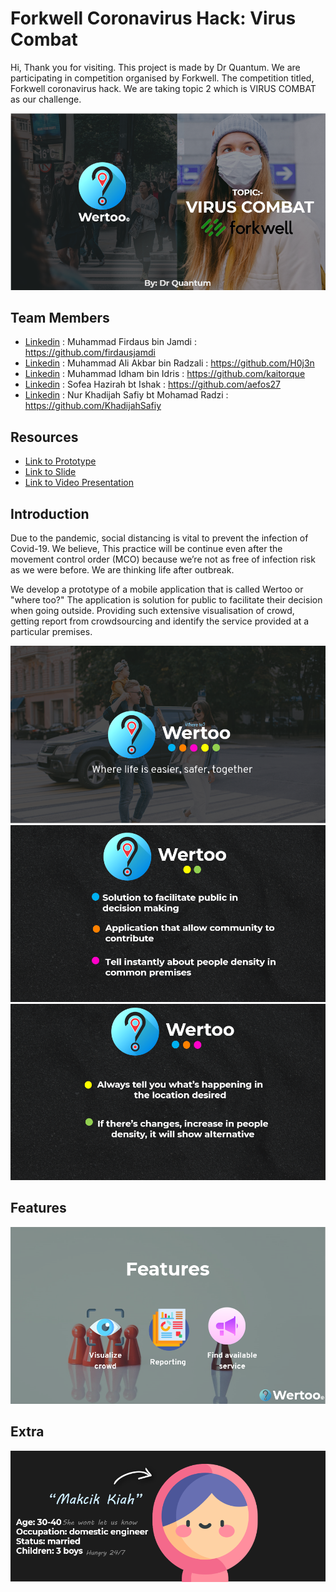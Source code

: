 # Forkwell Coronavirus Hack: Virus Combat

Hi, Thank you for visiting. This project is made by Dr Quantum. We are participating in competition organised by Forkwell. The competition titled, Forkwell coronavirus hack. We are taking topic 2 which is VIRUS COMBAT as our challenge.

![](1.png)

## Team Members

- [Linkedin](https://www.linkedin.com/in/firdaus-j-4677a6124/) : Muhammad Firdaus bin Jamdi : https://github.com/firdausjamdi
- [Linkedin](https://www.linkedin.com/in/mdaliakbar98/) : Muhammad Ali Akbar bin Radzali : https://github.com/H0j3n
- [Linkedin](https://www.linkedin.com/in/kaitorque/) : Muhammad Idham bin Idris : https://github.com/kaitorque
- [Linkedin](https://www.linkedin.com/in/sofea-hazirah-ishak-667428197/) : Sofea Hazirah bt Ishak : https://github.com/aefos27
- [Linkedin](https://www.linkedin.com/in/nur-khadijah-safiy-6427a8182/) : Nur Khadijah Safiy bt Mohamad Radzi : https://github.com/KhadijahSafiy

## Resources
- [Link to Prototype](https://www.figma.com/proto/nIsg2chNvvzkY1AnwRKiWs/Virus-Combat?node-id=64%3A358&scaling=min-zoom)
- [Link to Slide](https://github.com/H0j3n/fch-virus-combat/blob/master/WERTOO-OFFICIAL.pdf)
- [Link to Video Presentation](https://www.youtube.com/watch?v=pzvGyfVugqI)

## Introduction

Due to the pandemic, social distancing is vital to prevent the infection of Covid-19. We believe, This practice will be continue even after the movement control order (MCO) because we’re not as free of infection risk as we were before. We are thinking life after outbreak.

We develop a prototype of a mobile application that is called Wertoo or "where too?" The application is solution for public to facilitate their decision when going outside. Providing such extensive visualisation of crowd, getting report from crowdsourcing and identify the service provided at a particular premises.
  
![](2.png)
![](3.png)
![](4.png)

## Features

![](5.png)

## Extra 

![](7.png)



